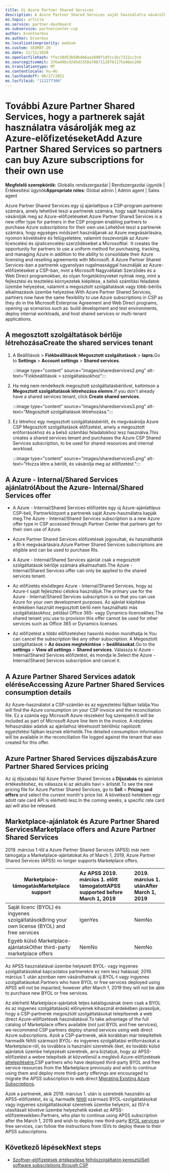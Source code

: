 ```yaml
---
title: Új Azure Partner Shared Services
description: A Azure Partner Shared Services saját használatra vásárolhat Azure-előfizetéseket, és egységes módszert használhat az Azure megvásárlására, nyomon követésére és kezelésére.
ms.topic: article
ms.service: partner-dashboard
ms.subservice: partnercenter-csp
author: brentserbus
ms.author: brserbus
ms.localizationpriority: medium
ms.custom: SEOMAY.20
ms.date: 11/11/2020
ms.openlocfilehash: ffec50d53b50bdb6aa2690f1dfcc1bc7312cc3cb
ms.sourcegitcommit: 376a49bcd245d3358a78871128761175a96ec200
ms.translationtype: MT
ms.contentlocale: hu-HU
ms.lasthandoff: 06/17/2021
ms.locfileid: "112277300"
---
```

# <a name="add-azure-partner-shared-services-so-partners-can-buy-azure-subscriptions-for-their-own-use"></a><span data-ttu-id="2cc43-103">További Azure Partner Shared Services, hogy a partnerek saját használatra vásárolják meg az Azure-előfizetéseket</span><span class="sxs-lookup"><span data-stu-id="2cc43-103">Add Azure Partner Shared Services so partners can buy Azure subscriptions for their own use</span></span>

<span data-ttu-id="2cc43-104">**Megfelelő szerepkörök:** Globális rendszergazdai | Rendszergazdai ügynök | Értékesítési ügynök</span><span class="sxs-lookup"><span data-stu-id="2cc43-104">**Appropriate roles**: Global admin | Admin agent | Sales agent</span></span>

<span data-ttu-id="2cc43-105">Azure Partner Shared Services egy új ajánlattípus a CSP-program partnerei számára, amely lehetővé teszi a partnerek számára, hogy saját használatra vásárolják meg az Azure-előfizetéseket.</span><span class="sxs-lookup"><span data-stu-id="2cc43-105">Azure Partner Shared Services is a new offer type for partners in the CSP program enabling partners to purchase Azure subscriptions for their own use.</span></span><span data-ttu-id="2cc43-106">Lehetővé teszi a partnerek számára, hogy egységes módszert használjanak az Azure megvásárlására, nyomon követésére és felügyeletére, valamint összevonják az Azure-licencelési és újralicencelési szerződéseiket a Microsofttal.</span><span class="sxs-lookup"><span data-stu-id="2cc43-106">  It creates the opportunity for partners to use a uniform method for purchasing, tracking, and managing Azure in addition to the ability to consolidate their Azure licensing and reselling agreements with Microsoft.</span></span> <span data-ttu-id="2cc43-107">A Azure Partner Shared Services-ban a partnerek ugyanolyan rugalmassággal használják az Azure-előfizetéseket a CSP-ban, mint a Microsoft Nagyvállalati Szerződés és a Web Direct programokban, és olyan forgatókönyveket nyitnak meg, mint a fejlesztési és tesztelési környezetek kiépítése, a belső számítási feladatok üzembe helyezése, valamint a megosztott szolgáltatások vagy több-bérlős alkalmazások üzembe helyezése.</span><span class="sxs-lookup"><span data-stu-id="2cc43-107">With Azure Partner Shared Services, partners now have the same flexibility to use Azure subscriptions in CSP as they do in the Microsoft Enterprise Agreement and Web Direct programs, opening up scenarios such as:  build development and test environments, deploy internal workloads, and host shared services or multi-tenant applications.</span></span>  

## <a name="create-the-shared-services-tenant"></a><span data-ttu-id="2cc43-108">A megosztott szolgáltatások bérlője létrehozása</span><span class="sxs-lookup"><span data-stu-id="2cc43-108">Create the shared services tenant</span></span>

1. <span data-ttu-id="2cc43-109">A Beállítások  >  **Fiókbeállítások Megosztott szolgáltatások**  >  **lapra.**</span><span class="sxs-lookup"><span data-stu-id="2cc43-109">Go to **Settings** > **Account settings** > **Shared services**.</span></span>

   :::image type="content" source="images/sharedservices2.png" alt-text="Fiókbeállítások > szolgáltatásokhoz":::

2. <span data-ttu-id="2cc43-111">Ha még nem rendelkezik megosztott szolgáltatásbérlővel, kattintson a **Megosztott szolgáltatások létrehozása elemre.**</span><span class="sxs-lookup"><span data-stu-id="2cc43-111">If you don't already have a shared services tenant, click **Create shared services**.</span></span>

   :::image type="content" source="images/sharedservices3.png" alt-text="Megosztott szolgáltatások létrehozása.":::

3. <span data-ttu-id="2cc43-113">Ez létrehoz egy megosztott szolgáltatásbérlőt, és megvásárolja Azure CSP Megosztott szolgáltatások előfizetést, amely a megosztott erőforrásokhoz és a belső számítási feladatokhoz lesz használva.</span><span class="sxs-lookup"><span data-stu-id="2cc43-113">This creates a shared services tenant and purchases the Azure CSP Shared Services subscription, to be used for shared resources and internal workload.</span></span>

   :::image type="content" source="images/sharedservices5.png" alt-text="Hozza létre a bérlőt, és vásárolja meg az előfizetést.":::

## <a name="about-the-azure--internalshared-services-offer"></a><span data-ttu-id="2cc43-115">A Azure - Internal/Shared Services ajánlatról</span><span class="sxs-lookup"><span data-stu-id="2cc43-115">About the Azure- Internal/Shared Services offer</span></span>

- <span data-ttu-id="2cc43-116">A Azure - Internal/Shared Services előfizetés egy új Azure-ajánlattípus CSP-beli, Partnerközpont a partnerek saját Azure-használatra kapják meg.</span><span class="sxs-lookup"><span data-stu-id="2cc43-116">The Azure - Internal/Shared Services subscription is a new Azure offer type in CSP accessed through Partner Center that partners get for their own use of Azure.</span></span>

- <span data-ttu-id="2cc43-117">Azure Partner Shared Services előfizetések jogosultak, és használhatók a RI-k megvásárlására.</span><span class="sxs-lookup"><span data-stu-id="2cc43-117">Azure Partner Shared Services subscriptions are eligible and can be used to purchase RIs.</span></span>

- <span data-ttu-id="2cc43-118">A Azure - Internal/Shared Services ajánlat csak a megosztott szolgáltatások bérlője számára alkalmazható.</span><span class="sxs-lookup"><span data-stu-id="2cc43-118">The Azure - Internal/Shared Services offer can only be applied to the shared services tenant.</span></span>

- <span data-ttu-id="2cc43-119">Az előfizetés elsődleges Azure - Internal/Shared Services, hogy az Azure-t saját fejlesztési célokra használjuk.</span><span class="sxs-lookup"><span data-stu-id="2cc43-119">The primary use for the Azure - Internal/Shared Services subscription is so that you can use Azure for your own development purposes.</span></span> <span data-ttu-id="2cc43-120">Az ajánlat kiépítése érdekében használt megosztott bérlő nem használható más szolgáltatásokhoz, például Office 365- vagy Dynamics-licencekhez.</span><span class="sxs-lookup"><span data-stu-id="2cc43-120">The shared tenant you use to provision this offer cannot be used for other services such as Office 365 or Dynamics licenses.</span></span>

- <span data-ttu-id="2cc43-121">Az előfizetést a többi előfizetéshez hasonló módon mondhatja le.</span><span class="sxs-lookup"><span data-stu-id="2cc43-121">You can cancel the subscription like any other subscription.</span></span> <span data-ttu-id="2cc43-122">A Megosztott szolgáltatások  >  **Az összes megtekintése**  >  **beállításokat.**</span><span class="sxs-lookup"><span data-stu-id="2cc43-122">Go to the **settings** > **View all settings** > **Shared services**.</span></span> <span data-ttu-id="2cc43-123">Válassza ki Azure - Internal/Shared Services előfizetést, és mondja le.</span><span class="sxs-lookup"><span data-stu-id="2cc43-123">Select the Azure - Internal/Shared Services subscription and cancel it.</span></span>

## <a name="accessing-azure-partner-shared-services-consumption-details"></a><span data-ttu-id="2cc43-124">A Azure Partner Shared Services adatok elérése</span><span class="sxs-lookup"><span data-stu-id="2cc43-124">Accessing Azure Partner Shared Services consumption details</span></span>

<span data-ttu-id="2cc43-125">Az Azure-használatot a CSP-számlán és az egyeztetési fájlban találja.</span><span class="sxs-lookup"><span data-stu-id="2cc43-125">You will find the Azure consumption on your CSP invoice and the reconciliation file.</span></span> <span data-ttu-id="2cc43-126">Ez a számla egy Microsoft Azure részeként fog szerepelni.</span><span class="sxs-lookup"><span data-stu-id="2cc43-126">It will be included as part of Microsoft Azure line item in the invoice.</span></span> <span data-ttu-id="2cc43-127">A részletes felhasználási adatok az ajánlathoz létrehozott bérlőhöz naplózott egyeztetési fájlban lesznek elérhetők.</span><span class="sxs-lookup"><span data-stu-id="2cc43-127">The detailed consumption information will be available in the reconciliation file logged against the tenant that was created for this offer.</span></span>

## <a name="azure-partner-shared-services-pricing"></a><span data-ttu-id="2cc43-128">Azure Partner Shared Services díjszabás</span><span class="sxs-lookup"><span data-stu-id="2cc43-128">Azure Partner Shared Services pricing</span></span>

<span data-ttu-id="2cc43-129">Az új díjszabási fájl Azure Partner Shared Services a **Díjszabás** és ajánlatok értékesítéshez, és válassza ki az aktuális havi  >   árlistát.</span><span class="sxs-lookup"><span data-stu-id="2cc43-129">To see the new pricing file for Azure Partner Shared Services, go to **Sell** > **Pricing and offers** and select the current month's price list.</span></span> <span data-ttu-id="2cc43-130">A következő hetekben egy adott rate card API is elérhető lesz.</span><span class="sxs-lookup"><span data-stu-id="2cc43-130">In the coming weeks, a specific rate card api will also be released.</span></span>

## <a name="marketplace-offers-and-azure-partner-shared-services"></a><span data-ttu-id="2cc43-131">Marketplace-ajánlatok és Azure Partner Shared Services</span><span class="sxs-lookup"><span data-stu-id="2cc43-131">Marketplace offers and Azure Partner Shared Services</span></span>

<span data-ttu-id="2cc43-132">2019. március 1-től a Azure Partner Shared Services (APSS) már nem támogatja a Marketplace-ajánlatokat.</span><span class="sxs-lookup"><span data-stu-id="2cc43-132">As of March 1, 2019, Azure Partner Shared Services (APSS) no longer supports Marketplace offers.</span></span>

|<span data-ttu-id="2cc43-133">**Marketplace-támogatás**</span><span class="sxs-lookup"><span data-stu-id="2cc43-133">**Marketplace support**</span></span>   |<span data-ttu-id="2cc43-134">**Az APSS 2019. március 1. előtt támogatott**</span><span class="sxs-lookup"><span data-stu-id="2cc43-134">**APSS supported before March 1, 2019**</span></span>|<span data-ttu-id="2cc43-135">**2019. március 1. után**</span><span class="sxs-lookup"><span data-stu-id="2cc43-135">**After March 1, 2019**</span></span>|
|---------------------------|:----------------------------|:-------------------|
|<span data-ttu-id="2cc43-136">Saját licenc (BYOL) és ingyenes szolgáltatások</span><span class="sxs-lookup"><span data-stu-id="2cc43-136">Bring your own license (BYOL) and free services</span></span>   | <span data-ttu-id="2cc43-137">Igen</span><span class="sxs-lookup"><span data-stu-id="2cc43-137">Yes</span></span>   | <span data-ttu-id="2cc43-138">Nem</span><span class="sxs-lookup"><span data-stu-id="2cc43-138">No</span></span>|
|<span data-ttu-id="2cc43-139">Egyéb külső Marketplace-ajánlatok</span><span class="sxs-lookup"><span data-stu-id="2cc43-139">Other third-party marketplace offers</span></span>   | <span data-ttu-id="2cc43-140">Nem</span><span class="sxs-lookup"><span data-stu-id="2cc43-140">No</span></span>   |<span data-ttu-id="2cc43-141">Nem</span><span class="sxs-lookup"><span data-stu-id="2cc43-141">No</span></span>|

<span data-ttu-id="2cc43-142">Az APSS használatával üzembe helyezett BYOL- vagy ingyenes szolgáltatásokkal kapcsolatos partnerekre ez nem lesz hatással; 2019. március 1. után azonban nem vásárolhatnak új BYOL-t vagy ingyenes szolgáltatásokat.</span><span class="sxs-lookup"><span data-stu-id="2cc43-142">Partners who have BYOL or free services deployed using APSS will not be impacted; however after March 1, 2019 they will not be able to purchase new BYOL or free services.</span></span>

<span data-ttu-id="2cc43-143">Az elérhető Marketplace-ajánlatok teljes katalógusának (nem csak a BYOL és az ingyenes szolgáltatások) előnyeinek kihasznál érdekében javasoljuk, hogy a CSP-partnerek megosztott szolgáltatásokat telepítsenek a web direct Azure-előfizetések használatával.</span><span class="sxs-lookup"><span data-stu-id="2cc43-143">To take advantage of the full catalog of Marketplace offers available (not just BYOL and free services), we recommend CSP partners deploy shared services using web direct Azure subscriptions.</span></span>  <span data-ttu-id="2cc43-144">Azok a CSP-partnerek, akik korábban már telepítettek harmadik féltől származó BYOL- és ingyenes szolgáltatási erőforrásokat a Marketplace-ről, és továbbra is használni szeretnék őket, és további külső ajánlatok üzembe helyezését szeretnék, arra biztatjuk, hogy az APSS-előfizetést a webre telepítsék át közvetlenül a meglévő Azure-előfizetések [áttelepítésére.](/azure/cloud-solution-provider/migration/migration#migrating-existing-azure-subscriptions)</span><span class="sxs-lookup"><span data-stu-id="2cc43-144">CSP partners who have deployed third-party BYOL and free service resources from the Marketplace previously and wish to continue using them and deploy more third-party offerings are encouraged to migrate the APSS subscription to web direct [Migrating Existing Azure Subscriptions](/azure/cloud-solution-provider/migration/migration#migrating-existing-azure-subscriptions).</span></span>

<span data-ttu-id="2cc43-145">Azok a partnerek, akik 2019. március 1. után is szeretnék használni az APSS-előfizetést, és új, harmadik [féltől](https://azuremarketplace.microsoft.com/marketplace/apps?filters=byol) származó BYOL-szolgáltatásokat vagy ingyenes szolgáltatásokat szeretnék üzembe helyezni, az ISV-k utasításait követve üzembe helyezhetik ezeket az APSS-előfizetéseikben.</span><span class="sxs-lookup"><span data-stu-id="2cc43-145">Partners, who plan to continue using APSS subscription after the March 1, 2019 and wish to deploy new third-party [BYOL services](https://azuremarketplace.microsoft.com/marketplace/apps?filters=byol) or free services, can follow the instructions from ISVs to deploy these to their APSS subscriptions.</span></span>

## <a name="next-steps"></a><span data-ttu-id="2cc43-146">Következő lépések</span><span class="sxs-lookup"><span data-stu-id="2cc43-146">Next steps</span></span>

- [<span data-ttu-id="2cc43-147">Szoftver-előfizetések értékesítése felhőszolgáltatón keresztül</span><span class="sxs-lookup"><span data-stu-id="2cc43-147">Sell software subscriptions through CSP</span></span>](csp-software-subscriptions.md)